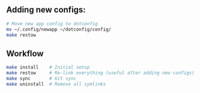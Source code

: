 ## Adding new configs:

```bash
# Move new app config to dotconfig
mv ~/.config/newapp ~/dotconfig/config/
make restow 
```

## Workflow

```bash
make install    # Initial setup
make restow     # Re-link everything (useful after adding new configs)
make sync       # Git sync
make uninstall  # Remove all symlinks
```
